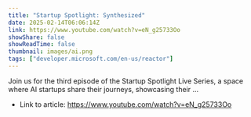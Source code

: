 ```yaml
---
title: "Startup Spotlight: Synthesized"
date: 2025-02-14T06:06:14Z
link: https://www.youtube.com/watch?v=eN_g25733Oo
showShare: false
showReadTime: false
thumbnail: images/ai.png
tags: ["developer.microsoft.com/en-us/reactor"]
---
```

Join us for the third episode of the Startup Spotlight Live Series, a space where AI startups share their journeys, showcasing their ...

- Link to article: https://www.youtube.com/watch?v=eN_g25733Oo